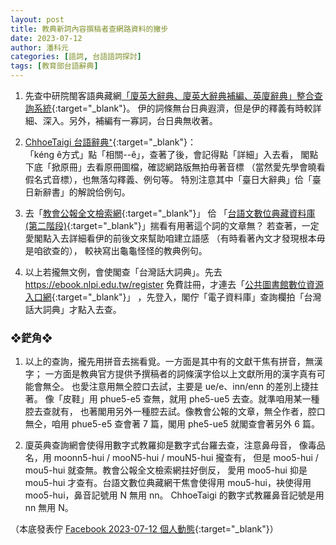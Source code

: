 ```yaml
---
layout: post
title: 教典新詞內容撰稿者查網路資料的撇步
date: 2023-07-12
author: 潘科元
categories: [語詞, 台語語詞探討]
tags: [教育部台語辭典]
---
```


1. 先查中研院閩客語典藏網[「廈英大辭典、廈英大辭典補編、英廈辭典」整合查詢系統](https://l.facebook.com/l.php?u=https%3A%2F%2Fminhakka.ling.sinica.edu.tw%2Fbkg%2Fchong-su-tian.php%3Fgi_gian%3Dhoa%26fbclid%3DIwAR2bvAlnC8rXvpb3hcfKDJTqELm4kWU_fXOZF7nSl8O4GBDKzLvAyPtzWjE&h=AT0eEwPpNn_l1PaqqZPZtnJ6dEN4NabqoNAMIrdOtIdNryiYnEGzjJH_QkHI9I7NMm4uP8_EytVf8Z_sJs4WR1EkMb_OEKlsH6l0u1-IHaWLjmdDSs1gYcBhGwltlYglinimO69o-g&__tn__=-UK-R&c[0]=AT2wfGoy98MuGU2-vPk88IWq-zZw9_LbOJ3uvqlOg19SAX8z4kde_kRFiXydnfNU9waDqTJ0odfx7hkJes9e2y7Bejzjpy9wYnbucYSN4jRF6AJvK42Ba4C_9nnv8kGwGTQyi35PVpP_9oPKM7pNUyPbR0huAHetJ-ycGdj3qXKZIi7Fo52N){:target="_blank"}。
伊的詞條無台日典遐濟，但是伊的釋義有時較詳細、深入。另外，補編有一寡詞，台日典無收著。

2. [ChhoeTaigi 台語辭典⁺](https://chhoe.taigi.info/){:target="_blank"}：  
「kéng ê方式」點「相關--ê」，查著了後，會記得點「詳細」入去看，
閣點下底「掀原冊」去看原冊圖檔，確認網路版無拍毋著音標
（當然愛先學會曉看假名式音標），也無落勾釋義、例句等。
特別注意其中「臺日大辭典」佮「臺日新辭書」的解說佮例句。

3. 去「[教會公報全文檢索網](https://l.facebook.com/l.php?u=https%3A%2F%2Fminhakka.ling.sinica.edu.tw%2Fbkg%2Fchoan-bun-kiam-sek.php%3Fgi_gian%3Dhoa%26fbclid%3DIwAR1zAiO0mbVk2WDECC629RBQ4SggmslPYEA8tUmGsR0MeOEwat1HqHW5S6c&h=AT1zLzFbxl1_BgrbjFK8Id6P6VHsWZ-TDoOspWMDlFxVNvLSDs2tiASl187USi_uEN8GSzPwq5yzCYRjmUjFtzSDjuIk0c-qkRh1-enO-ys6So8a-oltosWnnUeV2WjKLbSoP9iOpg&__tn__=-UK-R&c[0]=AT2wfGoy98MuGU2-vPk88IWq-zZw9_LbOJ3uvqlOg19SAX8z4kde_kRFiXydnfNU9waDqTJ0odfx7hkJes9e2y7Bejzjpy9wYnbucYSN4jRF6AJvK42Ba4C_9nnv8kGwGTQyi35PVpP_9oPKM7pNUyPbR0huAHetJ-ycGdj3qXKZIi7Fo52N){:target="_blank"}」
佮
「[台語文數位典藏資料庫(第二階段)](http://ip194097.ntcu.edu.tw/nmtl/dadwt/pbk.asp){:target="_blank"}」揣看有用著這个詞的文章無？
若查著，一定愛閣點入去詳細看伊的前後文來幫助咱建立語感
（有時看著內文才發現根本毋是咱欲查的），
較袂寫出龜龜怪怪的教典例句。

4. 以上若攏無文例，會使閣查「台灣話大詞典」。先去 https://ebook.nlpi.edu.tw/register
免費註冊，才連去「[公共圖書館數位資源入口網](https://ers.nlpi.edu.tw/){:target="_blank"}」
，先登入，閣佇「電子資料庫」查詢欄拍「台灣話大詞典」才點入去查。

### ❖鋩角❖

1. 以上的查詢，攏先用拼音去揣看覓。一方面是其中有的文獻干焦有拼音，無漢字；
一方面是教典官方提供予撰稿者的詞條漢字佮以上文獻所用的漢字真有可能會無仝。
也愛注意用無仝腔口去試，主要是 ue/e、inn/enn 的差別上捷拄著。
像「皮鞋」用 phue5-e5 查無，就用 phe5-ue5 去查。就準咱用某一種腔去查就有，
也著閣用另外一種腔去試。像教會公報的文章，無仝作者，腔口無仝，咱用 phue5-e5
查會著 7 篇，閣用 phe5-ue5 就閣查會著另外 6 篇。

2. 廈英典查詢網會使得用數字式教羅抑是數字式台羅去查，注意鼻母音，
像毒品名，用 moonn5-hui / mooN5-hui / mouN5-hui 攏查有，
但是 moo5-hui / mou5-hui 就查無。教會公報全文檢索網拄好倒反，
愛用 moo5-hui 抑是 mou5-hui 才查有。台語文數位典藏網干焦會使得用
mou5-hui，袂使得用 moo5-hui，鼻音記號用 N 無用 nn。
ChhoeTaigi 的數字式教羅鼻音記號是用 nn 無用 N。

（本底發表佇 [Facebook 2023-07-12 個人動態](https://www.facebook.com/khoguan/posts/pfbid02kz1BM8NbifeePZZ7XVU2L14RmBmS2yeyddpgnJN4xuTqiziWuLtTw5jXU6iZxnGxl){:target="_blank"}）
